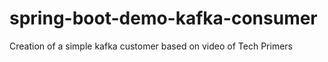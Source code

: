 # spring-boot-demo-kafka-consumer
Creation of a simple kafka customer based on video of Tech Primers

